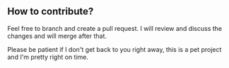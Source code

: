 ## How to contribute?

Feel free to branch and create a pull request. I will review and discuss the changes and will merge after that.

Please be patient if I don't get back to you right away, this is a pet project and I'm pretty right on time.
